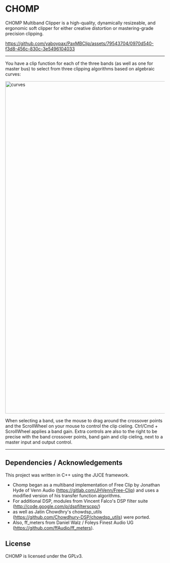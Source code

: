 # CHOMP 
CHOMP Multiband Clipper is a high-quality, dynamically resizeable, and ergonomic soft clipper for either creative distortion or mastering-grade precision clipping.



https://github.com/yaboypax/PaxMBClip/assets/79543704/0970d540-f3d8-456c-830c-3e5496104033



***

You have a clip function for each of the three bands (as well as one for master bus) to select from three clipping algorithms based on algebraic curves:

<img width="1050" alt="curves" src="https://github.com/yaboypax/PaxMBClip/assets/79543704/20327211-7aa9-4bd1-bfe2-921a7269cc74">


When selecting a band, use the mouse to drag around the crossover points and the ScrollWheel on your mouse to control the clip cieling. Ctrl/Cmd + ScrollWheel applies a band gain. Extra controls are also to the right to be precise with the band crossover points, band gain and clip cieling, next to a master input and output control.

***
## Dependencies / Acknowledgements
This project was written in C++ using the JUCE framework. 
  - Chomp began as a multiband implementation of Free Clip by Jonathan Hyde of Venn Audio (https://gitlab.com/JHVenn/Free-Clip) and uses a modified version of his transfer function algorithms.
  - For additional DSP, modules from Vincent Falco's DSP filter suite (http://code.google.com/p/dspfilterscpp/)
  - as well as Jatin Chowdhry's chowdsp_utils (https://github.com/Chowdhury-DSP/chowdsp_utils) were ported.
  - Also, ff_meters from Daniel Walz / Foleys Finest Audio UG (https://github.com/ffAudio/ff_meters). 

## License
CHOMP is licensed under the GPLv3.
